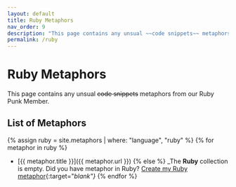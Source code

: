 ```yaml
---
layout: default
title: Ruby Metaphors
nav_order: 9
description: "This page contains any unsual ~~code snippets~~ metaphors from our Ruby Punk Member."
permalink: /ruby
---
```


# Ruby Metaphors

This page contains any unsual ~~code snippets~~ metaphors from our Ruby Punk Member.

## List of Metaphors
{% assign ruby = site.metaphors | where: "language", "ruby" %}
{% for metaphor in ruby %}
- [{{ metaphor.title }}]({{ metaphor.url }})
{% else %}
  _The **Ruby** collection is empty. Did you have metaphor in Ruby? [Create my Ruby metaphor](https://github.com/StreetCommunityProgrammer/metaphore/issues/new?assignees=&labels=metaphore&template=metaphore_request.yml&title=Add+%5BMETAPHORE+NAME%5D){:target="_blank"}_
{% endfor %}